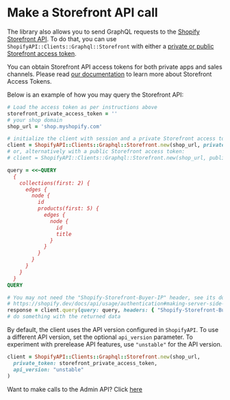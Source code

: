 # Make a Storefront API call

The library also allows you to send GraphQL requests to the [Shopify Storefront API](https://shopify.dev/docs/api/storefront). To do that, you can use `ShopifyAPI::Clients::Graphql::Storefront` with either a [private or public Storefront access token](https://shopify.dev/docs/api/usage/authentication#access-tokens-for-the-storefront-api).

You can obtain Storefront API access tokens for both private apps and sales channels. Please read [our documentation](https://shopify.dev/docs/custom-storefronts/building-with-the-storefront-api/getting-started) to learn more about Storefront Access Tokens.

Below is an example of how you may query the Storefront API:

```ruby
# Load the access token as per instructions above
storefront_private_access_token = ''
# your shop domain
shop_url = 'shop.myshopify.com'

# initialize the client with session and a private Storefront access token
client = ShopifyAPI::Clients::Graphql::Storefront.new(shop_url, private_token: storefront_private_access_token)
# or, alternatively with a public Storefront access token:
# client = ShopifyAPI::Clients::Graphql::Storefront.new(shop_url, public_token: storefront_public_access_token)

query = <<~QUERY
  {
    collections(first: 2) {
      edges {
        node {
          id
          products(first: 5) {
            edges {
              node {
                id
                title
              }
            }
          }
        }
      }
    }
  }
QUERY

# You may not need the "Shopify-Storefront-Buyer-IP" header, see its documentation: 
# https://shopify.dev/docs/api/usage/authentication#making-server-side-requests
response = client.query(query: query, headers: { "Shopify-Storefront-Buyer-IP": request.ip })
# do something with the returned data
```

By default, the client uses the API version configured in `ShopifyAPI`.  To use a different API version, set the optional `api_version` parameter.  To experiment with prerelease API features, use `"unstable"` for the API version.

```ruby
client = ShopifyAPI::Clients::Graphql::Storefront.new(shop_url,
  private_token: storefront_private_access_token,
  api_version: "unstable"
)
```

Want to make calls to the Admin API? Click [here](graphql.md)
